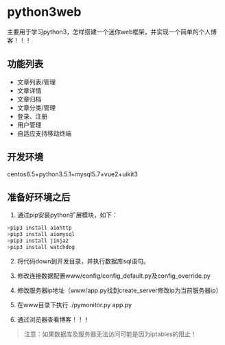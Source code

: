 python3web
===========================
主要用于学习python3，怎样搭建一个迷你web框架，并实现一个简单的个人博客！！！


## 功能列表
* 文章列表/管理
* 文章详情
* 文章归档
* 文章分类/管理
* 登录、注册
* 用户管理
* 自适应支持移动终端
    
## 开发环境
centos6.5+python3.5.1+mysql5.7+vue2+uikit3
## 准备好环境之后

1. 通过pip安装python扩展模块，如下：
  ```Python
  >pip3 install aiohttp
  >pip3 install aiomysql
  >pip3 install jinja2
  >pip3 install watchdog
  ```
2. 将代码down到开发目录，并执行数据库sql语句。

3. 修改连接数据配置www/config/config_default.py及config_override.py

4. 修改服务器ip地址（www/app.py找到create_server修改ip为当前服务器ip）

4. 在www目录下执行 ./pymonitor.py app.py
5. 通过浏览器查看博客！！！


> 注意：如果数据库及服务器无法访问可能是因为iptables的阻止！

